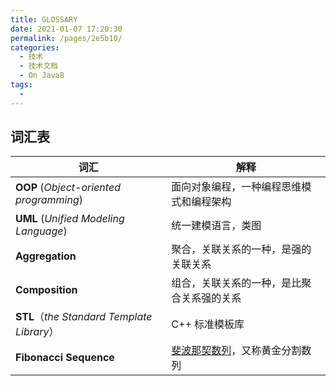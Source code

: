 ```yaml
---
title: GLOSSARY
date: 2021-01-07 17:20:30
permalink: /pages/2e5b10/
categories:
  - 技术
  - 技术文档
  - On Java8
tags:
  - 
---
```

 ## 词汇表

| 词汇  |  解释  |
| ----------------| ----------|
| **OOP** (*Object-oriented programming*) | 面向对象编程，一种编程思维模式和编程架构|
| **UML** (*Unified Modeling Language*)  |  统一建模语言，类图 |
| **Aggregation**        | 聚合，关联关系的一种，是强的关联关系|
| **Composition**       | 组合，关联关系的一种，是比聚合关系强的关系 |
| **STL**（*the Standard Template Library*）| C++ 标准模板库|
| **Fibonacci Sequence**| [斐波那契数列](https://zh.wikipedia.org/wiki/斐波那契数列)，又称黄金分割数列 |

